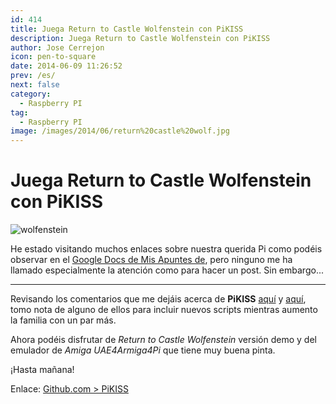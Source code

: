 ```yaml
---
id: 414
title: Juega Return to Castle Wolfenstein con PiKISS
description: Juega Return to Castle Wolfenstein con PiKISS
author: Jose Cerrejon
icon: pen-to-square
date: 2014-06-09 11:26:52
prev: /es/
next: false
category:
  - Raspberry PI
tag:
  - Raspberry PI
image: /images/2014/06/return%20castle%20wolf.jpg
---
```


# Juega Return to Castle Wolfenstein con PiKISS

![wolfenstein](/images/2014/06/return%20castle%20wolf.jpg)

He estado visitando muchos enlaces sobre nuestra querida Pi como podéis observar en el [Google Docs de Mis Apuntes de](http://goo.gl/Iwhbq), pero ninguno me ha llamado especialmente la atención como para hacer un post. Sin embargo...

- - -
Revisando los comentarios que me dejáis acerca de **PiKISS** [aquí](/post.php?id=411) y [aquí](/post.php?id=409), tomo nota de alguno de ellos para incluir nuevos scripts mientras aumento la familia con un par más. 

Ahora podéis disfrutar de *Return to Castle Wolfenstein* versión demo y del emulador de *Amiga UAE4Armiga4Pi* que tiene muy buena pinta.

¡Hasta mañana!

Enlace: [Github.com > PiKISS](https://github.com/jmcerrejon/PiKISS)